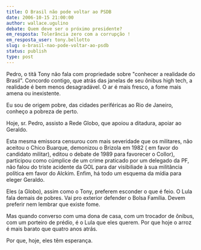 ```yaml
---
title: O Brasil não pode voltar ao PSDB
date: 2006-10-15 21:00:00
author: wallace.ugulino
debate: Quem deve ser o próximo presidente?
em_resposta: Tolerância zero com a corrupção !
em_resposta_user: tony.bellotto
slug: o-brasil-nao-pode-voltar-ao-psdb
status: publish 
type: post
---
```


Pedro, o titã Tony não fala com propriedade sobre "conhecer a realidade do Brasil". Concordo contigo, que atrás das janelas de seu ônibus high tech, a realidade é bem menos desagradável. O ar é mais fresco, a fome mais amena ou inexistente.  
  
Eu sou de origem pobre, das cidades periféricas ao Rio de Janeiro, conheço a pobreza de perto.   
  
Hoje, sr. Pedro, assisto a Rede Globo, que apoiou a ditadura, apoiar ao Geraldo.   
  
Esta mesma emissora censurou com mais severidade que os militares, não aceitou o Chico Buarque, demonizou o Brizola em 1982 ( em favor do candidato militar), editou o debate de 1989 para favorecer o Collor), participou como cúmplice de um crime praticado por um delegado da PF, não falou do triste acidente da GOL para dar visibiliade à sua militância política em favor do Alckim. Enfim, há todo um esquema da mídia para eleger Geraldo.  
  
Eles (a Globo), assim como o Tony, preferem esconder o que é feio. O Lula fala demais de pobres. Vai pro exterior defender o Bolsa Família. Devem preferir nem lembrar que existe fome.  
  
Mas quando converso com uma dona de casa, com um trocador de ônibus, com um porteiro de prédio, é o Lula que eles querem. Por que hoje o arroz é mais barato que quatro anos atrás.  
  
Por que, hoje, eles têm esperança.  
  

